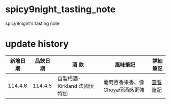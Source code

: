 # spicy9night_tasting_note
 spicy9night's tasting note

# update history
| 新增日期 | 品飲日期 | 酒 款                       | 風味筆記                        | 詳細筆記  |
|----------|----------|-----------------------------|---------------------------------|-----------|
| 114.4.6  | 114.4.5  |自製梅酒-Kirkland 法國伏特加 | 葡萄百香果香、像Choya但酒感更強 | [查看筆記](./自製梅酒/bottled_2025/Kirkland_法國伏特加/README.md) |